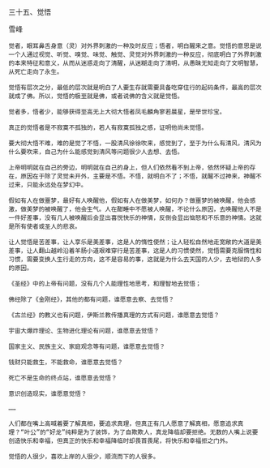 三十五、觉悟

雪峰


    觉者，眼耳鼻舌身意（灵）对外界刺激的一种及时反应；悟者，明白醒来之意。觉悟的意思是说一个人通过视觉、听觉、嗅觉、味觉、触觉、灵觉对外界刺激的一种反应，彻底明白了外界刺激的本来特征和意义，从而从迷惑走向了清醒，从迷糊走向了清明，从愚昧无知走向了文明智慧，从死亡走向了永生。

    觉悟有层次之分，最低的层次就是明白了人要生存就需要具备吃穿住行的起码条件，最高的层次就成了佛。所以，觉悟的极至就是佛，或者说佛的含义就是觉悟。

    觉者多，悟者少，能够获得至高无上大彻大悟者凤毛麟角寥若晨星，是举世珍宝。

    真正的觉悟者是不寂寞不孤独的，若人有寂寞孤独之感，证明他尚未觉悟。

    要大彻大悟不难，难的是觉了不悟，一股清风徐徐吹来，感觉到了，至于为什么有清风，清风为什么要吹来，自己为什么能感觉到清风等问题很少人去想、去悟。

    上帝明明就在自己的旁边，明明就在自己的身上，但人们依然看不到上帝，依然怀疑上帝的存在，原因在于除了灵觉未开外，主要是不悟。不悟，就明白不了；不悟，就醒不过神来，神醒不过来，只能永远处在梦幻中。

    假如有人在做噩梦，最好有人唤醒他，假如有人在做美梦，如何办？做噩梦的被唤醒，他会感激，做美梦的被唤醒了，他会生气。人在酣睡中不愿被人唤醒，不论什么原因，去唤醒他人不是一件好差事，没有几人被唤醒后会显出喜悦快乐的神情，反倒会显出恼怒和不乐意的神情。这就是所有使者或圣人的悲哀。

    让人觉悟是苦差事，让人享乐是美差事，这是人的惰性使然；让人轻松自然地走宽敞的大道是美差事，让人翻山越岭沿着羊肠小道艰难穿行是苦差事，这是人的习惯使然，觉悟需要克服惰性和习惯，需要变换人生行走的方向，这不是容易的事，这就是为什么去天国的人少，去地狱的人多的原因。

    《圣经》中的上帝有问题，没有几个人能理性地思考，和理智地去觉悟；

    佛经除了《金刚经》，其他的都有问题，谁愿意去察、去觉悟？

    《古兰经》的教义也有问题，伊斯兰教传播真理的方式有问题，谁愿意去觉悟？

    宇宙大爆炸理论、生物进化理论有问题，谁愿意去觉悟？

    国家主义、民族主义、家庭观念等有问题，谁愿意去觉悟？

    钱财只能救生，不能救命，谁愿意去觉悟？

    死亡不是生命的终点站，谁愿意去觉悟？

    意识创造现实，谁愿意觉悟？

    ……

    人们都在嘴上高喊着要了解真相，要追求真理，但真正有几人愿意了解真相，愿意追求真理？“叶公”的“好龙”纯粹是为了装饰，为了自欺欺人，真龙降临却要拒绝。无数的人嘴上说要创造快乐和幸福，但真正的快乐和幸福降临时却畏首畏尾，将快乐和幸福拒之门外。

    觉悟的人很少，喜欢上岸的人很少，顺流而下的人很多。



